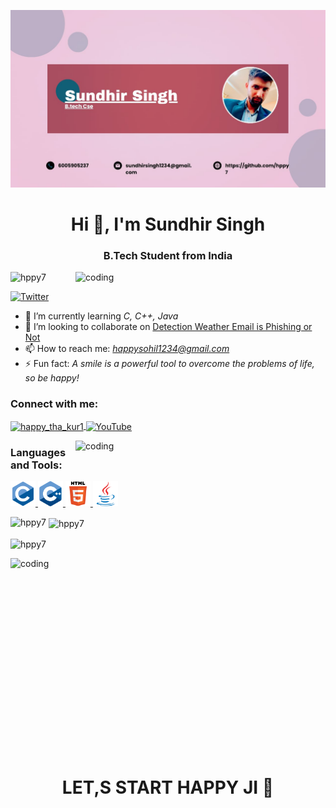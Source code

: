 ![Logo](https://github.com/hppy7/hppy7/blob/main/WhatsApp%20Image%202025-02-02%20at%2022.13.22_1e6e086b.jpg)
<h1 align="center">Hi 👋, I'm Sundhir Singh</h1>
<h3 align="center">B.Tech Student from India</h3>

<img align="right" alt="coding" width="400" src="https://i.pinimg.com/originals/19/b2/8c/19b28c8372aaec65623f7ee7332e74be.gif">

<p align="left"> 
  <img src="https://komarev.com/ghpvc/?username=hppy7&label=Profile%20views&color=0e75b6&style=flat" alt="hppy7" /> 
</p>

<p align="left"> 
  <a href="https://twitter.com/" target="blank">
    <img src="https://img.shields.io/twitter/follow/?logo=twitter&style=for-the-badge" alt="Twitter" />
  </a> 
</p>

- 🌱 I’m currently learning *C, C++, Java*
- 👯 I’m looking to collaborate on [Detection Weather Email is Phishing or Not](https://github.com/hppy7/hppy-7.git)
- 📫 How to reach me: *happysohil1234@gmail.com*
- ⚡ Fun fact: *A smile is a powerful tool to overcome the problems of life, so be happy!*

<h3 align="left">Connect with me:</h3>
<p align="left">
  <a href="https://instagram.com/happy_tha_kur1" target="blank">
    <img align="center" src="https://raw.githubusercontent.com/rahuldkjain/github-profile-readme-generator/master/src/images/icons/Social/instagram.svg" alt="happy_tha_kur1" height="30" width="40" />
  </a>
  <a href="https://youtube.com/@nothing.12357" target="blank">
    <img align="center" src="https://raw.githubusercontent.com/rahuldkjain/github-profile-readme-generator/master/src/images/icons/Social/youtube.svg" alt="YouTube" height="30" width="40" />
  </a>
</p>

<img align="right" alt="coding" width="400" src="https://encrypted-tbn0.gstatic.com/images?q=tbn:ANd9GcTJsKZVppBhshJBN6_RHp9luylwz4eQO4I8Tg&s">

<h3 align="left">Languages and Tools:</h3>
<p align="left"> 
  <a href="https://www.cprogramming.com/" target="_blank" rel="noreferrer"> 
    <img src="https://raw.githubusercontent.com/devicons/devicon/master/icons/c/c-original.svg" alt="C" width="40" height="40"/> 
  </a> 
  <a href="https://www.w3schools.com/cpp/" target="_blank" rel="noreferrer"> 
    <img src="https://raw.githubusercontent.com/devicons/devicon/master/icons/cplusplus/cplusplus-original.svg" alt="C++" width="40" height="40"/> 
  </a> 
  <a href="https://www.w3.org/html/" target="_blank" rel="noreferrer"> 
    <img src="https://raw.githubusercontent.com/devicons/devicon/master/icons/html5/html5-original-wordmark.svg" alt="HTML5" width="40" height="40"/> 
  </a> 
  <a href="https://www.java.com" target="_blank" rel="noreferrer"> 
    <img src="https://raw.githubusercontent.com/devicons/devicon/master/icons/java/java-original.svg" alt="Java" width="40" height="40"/> 
  </a> 
</p>

<p>
  <img align="left" src="https://github-readme-stats.vercel.app/api/top-langs?username=hppy7&show_icons=true&locale=en&layout=compact" alt="hppy7" />
</p>

<p>&nbsp;<img align="center" src="https://github-readme-stats.vercel.app/api?username=hppy7&show_icons=true&locale=en" alt="hppy7" /></p>

<p><img align="center" src="https://github-readme-streak-stats.herokuapp.com/?user=hppy7&" alt="hppy7" /></p> 
<img align="right" alt="coding" width="100%" height="350" src="https://cdn-ilbndhj.nitrocdn.com/PWZHubCmElPjVCuBboIKwttcXvQILvxf/assets/images/optimized/rev-4b904cc/www.keyfactor.com/wp-content/uploads/iStock-1256603011.jpg">
<h1 align="center">  LET,S  START  HAPPY  JI  👋  </h1>
